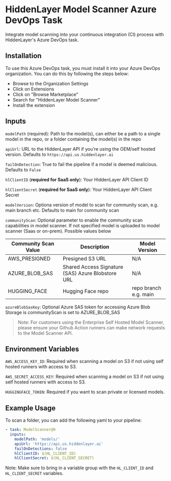 # HiddenLayer Model Scanner Azure DevOps Task

Integrate model scanning into your continuous integration (CI) process with HiddenLayer's Azure DevOps task.

## Installation

To use this Azure DevOps task, you must install it into your Azure DevOps organization. You can do this by following the steps below:
* Browse to the Organization Settings
* Click on Extensions
* Click on "Browse Marketplace"
* Search for "HiddenLayer Model Scanner"
* Install the extension

## Inputs

`modelPath` (required): Path to the model(s), can either be a path to a single model in the repo, or a folder containing the model(s) in the repo

`apiUrl`: URL to the HiddenLayer API if you're using the OEM/self hosted version. Defaults to `https://api.us.hiddenlayer.ai`

`failOnDetection`: True to fail the pipeline if a model is deemed malicious. Defaults to `False`

`hlClientID` (**required for SaaS only**): Your HiddenLayer API Client ID

`hlClientSecret` (**required for SaaS only**): Your HiddenLayer API Client Secret

`modelVersion`: Optiona version of model to scan for community scan, e.g. main branch etc. Defaults to main for community scan

`communityScan`: Optional parameter to enable the community scan capabilities in model scanner. If not specified model is uploaded to model scanner (Saas or on-prem). Possible values below

| Community Scan Value | Description | Model Version |
| -------------------- | ----------- | ------------- |
| AWS_PRESIGNED        | Presigned S3 URL | N/A |
| AZURE_BLOB_SAS       | Shared Access Signature (SAS) Azure Blobstore URL | N/A |
| HUGGING_FACE         | Hugging Face repo | repo branch e.g. main |

`azureBlobSasKey`: Optional Azure SAS token for accessing Azure Blob Storage is communityScan is set to AZURE_BLOB_SAS

> Note: For customers using the Enterprise Self Hosted Model Scanner, please ensure your Github Action runners can make network requests to the Model Scanner API.

## Environment Variables

`AWS_ACCESS_KEY_ID`: Required when scanning a model on S3 if not using self hosted runners with access to S3.

`AWS_SECRET_ACCESS_KEY`: Required when scanning a model on S3 if not using self hosted runners with access to S3.

`HUGGINGFACE_TOKEN`: Required if you want to scan private or licensed models.  

## Example Usage

To scan a folder, you can add the following yaml to your pipeline:

```yaml
- task: ModelScanner@0
  inputs:
    modelPath: 'models/'
    apiUrl: 'https://api.us.hiddenlayer.ai'
    failOnDetections: false
    hlClientID: $(HL_CLIENT_ID)
    hlClientSecret: $(HL_CLIENT_SECRET)
```

Note: Make sure to bring in a variable group with the `HL_CLIENT_ID` and `HL_CLIENT_SECRET` variables.
